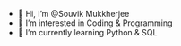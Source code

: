 - 👋 Hi, I’m @Souvik Mukkherjee
- 👀 I’m interested in Coding & Programming
- 🌱 I’m currently learning Python & SQL

<!---
SouvikMukkherjee10/SouvikMukkherjee10 is a ✨ special ✨ repository because its `README.md` (this file) appears on your GitHub profile.
You can click the Preview link to take a look at your changes.
--->
